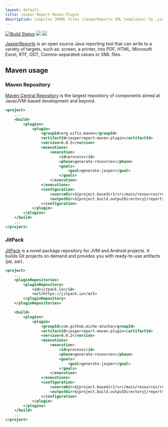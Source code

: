 ```yaml
---
layout: default
title: Jasper Report Maven Plugin
description: Compiles JRXML files (JasperReports XML templates) to .jasper files.
---
```


[![Build Status](https://travis-ci.org/miche-atucha/jasperreport-maven-plugin.svg?branch=master)](https://travis-ci.org/miche-atucha/jasperreport-maven-plugin) [![](https://jitpack.io/v/miche-atucha/jasperreport-maven-plugin.svg)](https://jitpack.io/#miche-atucha/jasperreport-maven-plugin) [![](https://img.shields.io/maven-central/v/org.xifix.maven/jasperreport-maven-plugin.svg)](https://mvnrepository.com/artifact/org.xifix.maven/jasperreport-maven-plugin)

[JasperReports](https://community.jaspersoft.com/project/jasperreports-library) is an open source Java reporting tool that can write to a variety of targets, such as: screen, a printer, into PDF, HTML, Microsoft Excel, RTF, ODT, Comma-separated values or XML files.
## Maven usage
### Maven Repository
[Maven Central Repository](https://mvnrepository.com/) is the largest repository of components aimed at Java/JVM-based development and beyond.
```xml
<project>
    ...
    <build>
        <plugins>
            <plugin>
                <groupId>org.xifix.maven</groupId>
                <artifactId>jasperreport-maven-plugin</artifactId>
                <version>0.0.5</version>
                <executions>
                    <execution>
                        <id>process</id>
                        <phase>generate-resources</phase>
                        <goals>
                            <goal>generate-jasper</goal>
                        </goals>
                    </execution>
                </executions>
                <configuration>
                    <sourceDir>${project.basedir}/src/main/resources/reports</sourceDir>
                    <outputDir>${project.build.outputDirectory}/reports</outputDir>
                </configuration>
            </plugin>
        </plugins>
    </build>
    ...
</project>
```
### JitPack
[JitPack](https://jitpack.io/) is a novel package repository for JVM and Android projects. It builds Git projects on demand and provides you with ready-to-use artifacts (jar, aar).
```xml
<project>
    ...
    <pluginRepositories>
        <pluginRepository>
            <id>jitpack.io</id>
            <url>https://jitpack.io</url>
        </pluginRepository>
    </pluginRepositories>

    <build>
        <plugins>
            <plugin>
                <groupId>com.github.miche-atucha</groupId>
                <artifactId>jasperreport-maven-plugin</artifactId>
                <version>0.0.2</version>
                <executions>
                    <execution>
                        <id>process</id>
                        <phase>generate-resources</phase>
                        <goals>
                            <goal>generate-jasper</goal>
                        </goals>
                    </execution>
                </executions>
                <configuration>
                    <sourceDir>${project.basedir}/src/main/resources/reports</sourceDir>
                    <outputDir>${project.build.outputDirectory}/reports</outputDir>
                </configuration>
            </plugin>
        </plugins>
    </build>
    ...
</project>
```
